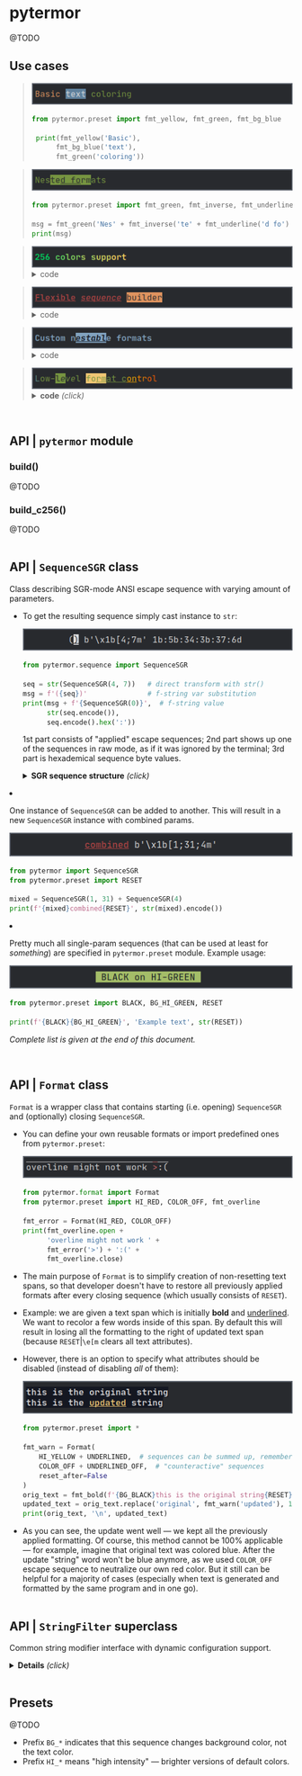 # pytermor

@TODO

## Use cases

> <img src="./doc/uc1.png"/>
>
> ```python
> from pytermor.preset import fmt_yellow, fmt_green, fmt_bg_blue
>
>  print(fmt_yellow('Basic'),
>       fmt_bg_blue('text'),
>       fmt_green('coloring'))
> ```

> <img src="./doc/uc2.png"/>
>
> ```python
> from pytermor.preset import fmt_green, fmt_inverse, fmt_underline
> 
> msg = fmt_green('Nes' + fmt_inverse('te' + fmt_underline('d fo') + 'rm') + 'ats')
> print(msg)
> ``` 

> <img src="./doc/uc3.png"/>
> <details><summary>code</summary>
>
> ```python
> from pytermor import build_c256, build
> from pytermor.preset import COLOR_OFF
> 
> txt = '256 colors support'
> msg = f'{build("bold")}'
> start_color = 41
> for idx, c in enumerate(range(start_color, start_color+(36*6), 36)):
>     msg += f'{build_c256(c)}'
>     msg += f'{txt[idx*3:(idx+1)*3]}{COLOR_OFF}'
> print(msg)
> ```
> </details>

> <img src="./doc/uc4.png"/>
> <details><summary>code</summary>
>
> ```python
> from pytermor import build
> from pytermor.preset import RESET, UNDERLINED
> # create your own reusable sequences with pytermor.build():
> 
> seq1 = build('red', 1, UNDERLINED)  # keys, integer codes or existing sequences
> seq2 = build('inversed', 'YELLOW')  # keys are case-insensitive
> 
> msg = f'{seq1}Flexible{RESET} ' +
>       f'{build(seq1, 3)}sequence{RESET} ' +
>       str(seq2) + 'builder' + str(RESET)
> print(msg) 
> ```
> </details>

> <img src="./doc/uc5.png"/>
> <details><summary>code</summary>
>
> ```python
> from pytermor.preset import *
> 
> fmt1 = Format(HI_BLUE + BOLD, reset_after=True)
> fmt2 = Format(BG_BLACK + INVERSED + UNDERLINED + ITALIC,
>               BG_COLOR_OFF + INVERSED_OFF + UNDERLINED_OFF + ITALIC_OFF)
> msg = fmt1(f'Custom n{fmt2("establ")}e formats')
> print(msg)
> ```
> </details>

> <img src="./doc/uc6.png"/>
> <details><summary><b>code</b> <i>(click)</i></summary>
>
> ```python
> from pytermor.preset import *
> from pytermor.sequence import SequenceSGR
> 
> msg = f'{CYAN}L{GREEN}ow-{fmt_inverse.open}l{ITALIC}e{fmt_inverse.close}ve{ITALIC_OFF}l '
>       f'{BG_HI_YELLOW}fo{fmt_underline.open}rm{BG_COLOR_OFF}at '
>       f'c{SequenceSGR(*MODE8_START.params, 214)}on{RESET}'
>       f'{SequenceSGR(*MODE8_START.params, 208)}t{fmt_underline.close}r{RESET}'
>       f'{SequenceSGR(*MODE8_START.params, 202)}ol{RESET}'
> print(msg)
> ```
> </details>
<br>

## API | `pytermor` module

### build()

@TODO

### build_c256()

@TODO
<br><br>

## API | `SequenceSGR` class

Class describing SGR-mode ANSI escape sequence with varying amount of parameters.

- To get the resulting sequence simply cast instance to `str`:

    <img src="./doc/ex1.png"/>
    
    ```python
    from pytermor.sequence import SequenceSGR
    
    seq = str(SequenceSGR(4, 7))   # direct transform with str()
    msg = f'({seq})'               # f-string var substitution
    print(msg + f'{SequenceSGR(0)}',  # f-string value
          str(seq.encode()),
          seq.encode().hex(':'))
    ```

    1st part consists of "applied" escape sequences; 2nd part shows up one of the sequences in raw mode, as if it was ignored by the terminal; 3rd part is hexademical sequence byte values.

    <details>
    <summary><b>SGR sequence structure</b> <i>(click)</i></summary>
  
  * `\x1b`|`1b` is ESC _control character_, which opens a control sequence.

  * `[` is sequence _introducer_, it determines the type of control sequence (in this case it's CSI, or "Control Sequence Introducer").

  * `4` and `7` are _parameters_ of the escape sequence; they mean "underlined" and "inversed" attributes respectively. Those parameters must be separated by `;`.

  * `m` is sequence _terminator_; it also determines the sub-type of sequence, in our case SGR, or "Select Graphic Rendition". Sequences of this kind are most commonly encountered.
<br></details>


- One instance of `SequenceSGR` can be added to another. This will result in a new `SequenceSGR` instance with combined params.

    <img src="./doc/ex2.png"/> 
  
  ```python
  from pytermor import SequenceSGR
  from pytermor.preset import RESET
  
  mixed = SequenceSGR(1, 31) + SequenceSGR(4)
  print(f'{mixed}combined{RESET}', str(mixed).encode())
  ```

- Pretty much all single-param sequences (that can be used at least for _something_) are specified in `pytermor.preset` module. Example usage:
  
  <img src="./doc/ex3.png"/>
  
  ```python
  from pytermor.preset import BLACK, BG_HI_GREEN, RESET
  
  print(f'{BLACK}{BG_HI_GREEN}', 'Example text', str(RESET))
  ```

  <i>Complete list is given at the end of this document.</i>
<br>

## API | `Format` class

`Format` is a wrapper class that contains starting (i.e. opening) `SequenceSGR` and (optionally) closing `SequenceSGR`.

- You can define your own reusable formats or import predefined ones from `pytermor.preset`:

  <img src="./doc/ex4.png"/>
  
  ```python
  from pytermor.format import Format
  from pytermor.preset import HI_RED, COLOR_OFF, fmt_overline
  
  fmt_error = Format(HI_RED, COLOR_OFF)
  print(fmt_overline.open +
        'overline might not work ' +
        fmt_error('>') + ':(' +
        fmt_overline.close)
  ```

- The main purpose of `Format` is to simplify creation of non-resetting text spans, so that developer doesn't have to restore all previously applied formats after every closing sequence (which usually consists of `RESET`).


- Example: we are given a text span which is initially **bold** and <u>underlined</u>. We want to recolor a few words inside of this span. By default this will result in losing all the formatting to the right of updated text span (because `RESET`|`\e[m` clears all text attributes).


- However, there is an option to specify what attributes should be disabled (instead of disabling _all_ of them):

  <img src="./doc/ex5.png"/>
  
  ```python
  from pytermor.preset import *
  
  fmt_warn = Format(
      HI_YELLOW + UNDERLINED,  # sequences can be summed up, remember?
      COLOR_OFF + UNDERLINED_OFF,  # "counteractive" sequences
      reset_after=False
  )
  orig_text = fmt_bold(f'{BG_BLACK}this is the original string{RESET}')
  updated_text = orig_text.replace('original', fmt_warn('updated'), 1)
  print(orig_text, '\n', updated_text)
  ```

- As you can see, the update went well &mdash; we kept all the previously applied formatting. Of course, this method cannot be 100% applicable &mdash; for example, imagine that original text was colored blue. After the update "string" word won't be blue anymore, as we used `COLOR_OFF` escape sequence to neutralize our own red color. But it still can be helpful for a majority of cases (especially when text is generated and formatted by the same program and in one go).
<br><br>

## API | `StringFilter` superclass

Common string modifier interface with dynamic configuration support.

<details>
<summary><b>Details</b> <i>(click)</i></summary>

### Subclasses

- `ReplaceSGR`
- `ReplaceCSI`
- `ReplaceNonAsciiBytes`

### Standalone usage

```python
from pytermor.preset import fmt_red
from pytermor.string_filter import ReplaceSGR

formatted = fmt_red('this text is red')
replaced = ReplaceSGR('[LIE]').invoke(formatted)
# or directly:
# replaced = ReplaceSequenceSGRs('[LIE]')(formatted)

print(formatted, '\n', replaced)
``` 
<img src="./doc/ex6.png"/>


### Usage with `apply_filters`

```python
from pytermor import apply_filters
from pytermor.string_filter import ReplaceNonAsciiBytes

ascii_and_binary = b'\xc0\xff\xeeQWE\xffRT\xeb\x00\xc0\xcd\xed'

# can either provide filter by type (default settings will be used):
# result = apply_filters(ascii_and_binary, ReplaceNonAsciiBytes)
# ..or instantiate and configure it:
result = apply_filters(ascii_and_binary, ReplaceNonAsciiBytes(b'.'))

print(ascii_and_binary, '\n', result)
``` 
<img src="./doc/ex7.png"/>
</details>
<br>

## Presets

@TODO

* Prefix `BG_*` indicates that this sequence changes background color, not the text color.
* Prefix `HI_*` means "high intensity" &mdash; brighter versions of default colors.
